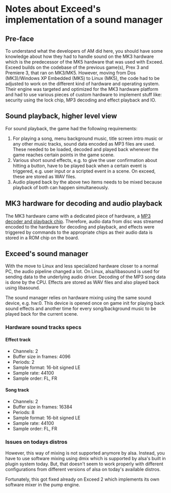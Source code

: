 # Notes about Exceed's implementation of a sound manager
## Pre-face
To understand what the developers of AM did here, you should have some knowledge about how they had to handle sound on
the MK3 hardware which is the predecessor of the MK5 hardware that was used with Exceed. Exceed builds on the codebase
of the previous game(s), Prex 3 and Premiere 3, that ran on MK3/MK5. However, moving from Dos (MK3)/Windows XP Embedded
(MK5) to Linux (MK5), the code had to be adjusted to work on the different kind of hardware and operating system.
Their engine was targeted and optimized for the MK3 hardware platform and had to use various pieces of custom hardware
to implement stuff like: security using the lock chip, MP3 decoding and effect playback and IO.

## Sound playback, higher level view
For sound playback, the game had the following requirements:
1. For playing a song, menu background music, title screen intro music or any other music tracks, sound data encoded as
MP3 files are used. These needed to be loaded, decoded and played back whenever the game reaches certain points in the
game scene.
1. Various short sound effects, e.g. to give the user confirmation about hitting a button, have to be played back when
a certain event is triggered, e.g. user input or a scripted event in a scene. On exceed, these are stored as WAV files.
1. Audio played back by the above two items needs to be mixed because playback of both can happen simultaneously.

## MK3 hardware for decoding and audio playback
The MK3 hardware came with a dedicated piece of hardware, a [MP3 decoder and playback chip](hardware.md). Therefore,
audio data from disc was streamed encoded to the hardware for decoding and playback, and effects were triggered by
commands to the appropriate chips as their audio data is stored in a ROM chip on the board.

## Exceed's sound manager
With the move to Linux and less specialized hardware closer to a normal PC, the audio pipeline changed a lot. On Linux,
alsa/libasound is used for sending data to the underlying audio driver. Decoding of the MP3 song data is done by the
CPU. Effects are stored as WAV files and also played back using libasound.

The sound manager relies on hardware mixing using the same sound device, e.g. hw:0. This device is opened once on game
init for playing back sound effects and another time for every song/background music to be played back for the current
scene.

### Hardware sound tracks specs
#### Effect track
* Channels: 2
* Buffer size in frames: 4096
* Periods: 2
* Sample format: 16-bit signed LE
* Sample rate: 44100
* Sample order: FL, FR

#### Song track
* Channels: 2
* Buffer size in frames: 16384
* Periods: 8
* Sample format: 16-bit signed LE
* Sample rate: 44100
* Sample order: FL, FR

### Issues on todays distros
However, this way of mixing is not supported anymore by alsa. Instead, you have to use software mixing using dmix which
is supported by alsa's built in plugin system today. But, that doesn't seem to work properly with different
configurations from different versions of alsa on today's available distros.

Fortunately, this got fixed already on Exceed 2 which implements its own software mixer in the pump engine.